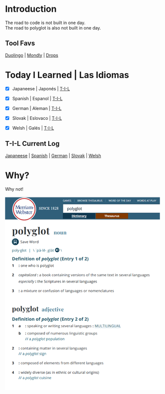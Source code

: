 # Introduction
The road to code is not built in one day.<br>
The road to polyglot is also not built in one day.<br>  


## Tool Favs
[Duolingo](https://www.duolingo.com/profile/EO4wellnes) | [Mondly](https://app.mondly.com/home) | [Drops](https://app.languagedrops.com/)


# Today I Learned | Las Idiomas
-[x] Japaneese | Japonés | [T-I-L](https://github.com/EO4wellness/T-I-L/tree/main/polyglot/japon%C3%A9s)<br>
-[x] Spanish | Espanol | [T-I-L](https://github.com/EO4wellness/T-I-L/tree/main/polyglot/espa%C3%B1ol)<br>
-[x] German | Aleman | [T-I-L](https://github.com/EO4wellness/T-I-L/tree/main/polyglot/aleman)<br> 
-[x] Slovak | Eslovaco | [T-I-L](https://github.com/EO4wellness/T-I-L/tree/main/polyglot/eslovaco)<br> 
-[x] Welsh | Galés | [T-I-L](https://github.com/EO4wellness/T-I-L/tree/main/polyglot/gales)<br>


## T-I-L Current Log
[Japaneese](https://github.com/EO4wellness/T-I-L/blob/main/polyglot/japon%C3%A9s/2020_log.md) | [Spanish](https://github.com/EO4wellness/T-I-L/blob/main/polyglot/espa%C3%B1ol/2020_log.md) | [German](https://github.com/EO4wellness/T-I-L/blob/main/polyglot/aleman/2020_log.md) | [Slovak](https://github.com/EO4wellness/T-I-L/blob/main/polyglot/eslovaco/2020_log.md) | [Welsh](https://github.com/EO4wellness/T-I-L/blob/main/polyglot/gales/2020_log.md) 


# Why?
Why not! 

![Polyglot Definition-MW](https://github.com/EO4wellness/T-I-L/blob/main/polyglot/images/polyglot.png)

